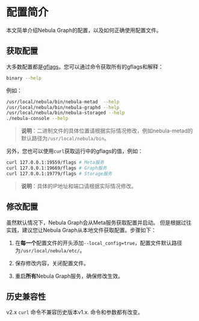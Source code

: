 # 配置简介

本文简单介绍Nebula Graph的配置，以及如何正确使用配置文件。

## 获取配置

大多数配置都是[gflags](https://gflags.github.io/gflags/)。您可以通过命令获取所有的gflags和解释：

```bash
binary --help
```

例如：

```bash
/usr/local/nebula/bin/nebula-metad  --help
/usr/local/nebula/bin/nebula-graphd --help
/usr/local/nebula/bin/nebula-storaged --help
./nebula-console --help
```

>**说明**：二进制文件的具体位置请根据实际情况修改，例如nebula-metad的默认路径为`/usr/local/nebula/bin`。

另外，您也可以使用`curl`获取运行中的gflags的值，例如：

```bash
curl 127.0.0.1:19559/flags # Meta服务
curl 127.0.0.1:19669/flags # Graph服务
curl 127.0.0.1:19779/flags # Storage服务
```
>**说明**：具体的IP地址和端口请根据实际情况修改。

## 修改配置

虽然默认情况下，Nebula Graph会从Meta服务获取配置并启动。 但是根据过往实践，建议您让Nebula Graph从本地文件获取配置。步骤如下：

1. 在**每一个**配置文件的开头添加`--local_config=true`，配置文件默认路径为`/usr/local/nebula/etc/`。

2. 保存修改内容，关闭配置文件。

3. 重启**所有**Nebula Graph服务，确保修改生效。

## 历史兼容性

v2.x `curl` 命令不兼容历史版本v1.x. 命令和参数都有改变。
